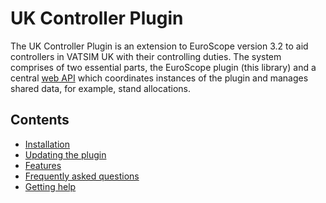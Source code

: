 # UK Controller Plugin

The UK Controller Plugin is an extension to EuroScope version 3.2 to aid controllers in VATSIM UK with their controlling duties. The system comprises of two essential parts, 
the EuroScope plugin (this library) and a central [web API](https://github.com/VATSIM-UK/uk-controller-api) which coordinates instances of the plugin and manages shared data, 
for example, stand allocations.

## Contents

- [Installation](UserGuide/Installation/Installation.md)
- [Updating the plugin](UserGuide/Updating/Updating.md)
- [Features](UserGuide/Features/Features.md)
- [Frequently asked questions](UserGuide/Faq/Faq.md)
- [Getting help](UserGuide/GettingHelp/Help.md)
